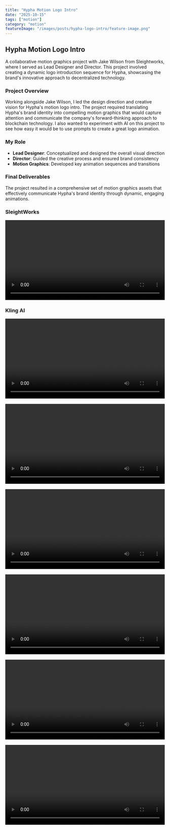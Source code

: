 ```yaml
---
title: "Hypha Motion Logo Intro"
date: "2025-10-15"
tags: ["motion"]
category: "motion"
featureImage: "/images/posts/hypha-logo-intro/feature-image.png"
---
```


## Hypha Motion Logo Intro

A collaborative motion graphics project with Jake Wilson from Sleightworks, where I served as Lead Designer and Director. This project involved creating a dynamic logo introduction sequence for Hypha, showcasing the brand's innovative approach to decentralized technology.

### Project Overview

Working alongside Jake Wilson, I led the design direction and creative vision for Hypha's motion logo intro. The project required translating Hypha's brand identity into compelling motion graphics that would capture attention and communicate the company's forward-thinking approach to blockchain technology. I also wanted to experiment with AI on this project to see how easy it would be to use prompts to create a great logo animation.

### My Role

- **Lead Designer**: Conceptualized and designed the overall visual direction
- **Director**: Guided the creative process and ensured brand consistency
- **Motion Graphics**: Developed key animation sequences and transitions

### Final Deliverables

The project resulted in a comprehensive set of motion graphics assets that effectively communicate Hypha's brand identity through dynamic, engaging animations.


### SleightWorks
<video width="100%" controls>
  <source src="/images/posts/hypha-logo-intro/hypha_logo_intro.mp4" type="video/mp4">
  Your browser does not support the video tag.
</video>

### Kling AI
<video width="100%" controls>
  <source src="/images/posts/hypha-logo-intro/hypha-logo-intro.mp4" type="video/mp4">
  Your browser does not support the video tag.
</video>
<br/>
<br/>
<video width="100%" controls>
  <source src="/images/posts/hypha-logo-intro/logo-reveal-1.mp4" type="video/mp4">
  Your browser does not support the video tag.
</video>
<br/>
<br/>
<video width="100%" controls>
  <source src="/images/posts/hypha-logo-intro/logo-reveal-2.mp4" type="video/mp4">
  Your browser does not support the video tag.
</video>
<br/>
<br/>
<video width="100%" controls>
  <source src="/images/posts/hypha-logo-intro/logo-reveal-3.mp4" type="video/mp4">
  Your browser does not support the video tag.
</video>
<br/>
<br/>
<video width="100%" controls>
  <source src="/images/posts/hypha-logo-intro/ai-1.mp4" type="video/mp4">
  Your browser does not support the video tag.
</video>
<br/>
<br/>
<video width="100%" controls>
  <source src="/images/posts/hypha-logo-intro/ai-2.mp4" type="video/mp4">
  Your browser does not support the video tag.
</video>
